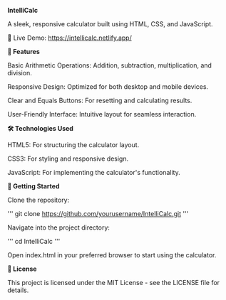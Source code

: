 **IntelliCalc**

A sleek, responsive calculator built using HTML, CSS, and JavaScript.

🔗 Live Demo: https://intellicalc.netlify.app/

**📌 Features**

Basic Arithmetic Operations: Addition, subtraction, multiplication, and division.

Responsive Design: Optimized for both desktop and mobile devices.

Clear and Equals Buttons: For resetting and calculating results.

User-Friendly Interface: Intuitive layout for seamless interaction.

**🛠️ Technologies Used**

HTML5: For structuring the calculator layout.

CSS3: For styling and responsive design.

JavaScript: For implementing the calculator's functionality.

**🚀 Getting Started**

Clone the repository:

'''
git clone https://github.com/yourusername/IntelliCalc.git
'''


Navigate into the project directory:

'''
cd IntelliCalc
'''


Open index.html in your preferred browser to start using the calculator.

**📄 License**

This project is licensed under the MIT License - see the LICENSE
 file for details.
